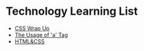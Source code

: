 # Technology Learning List
* [CSS Wrap Up](CSS_Wrap-Up.md)
* [The Usage of 'a' Tag](Usage_OF_A_Tag.md)
* [HTML&CSS](HTML&CSS.md)
